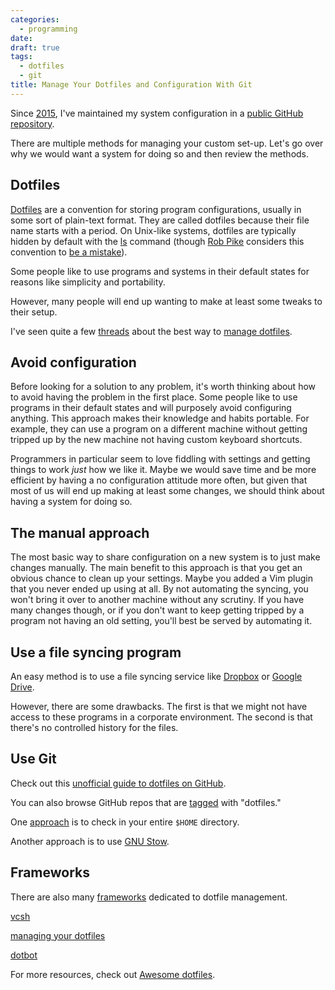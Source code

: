 ```yaml
---
categories:
  - programming
date:
draft: true
tags:
  - dotfiles
  - git
title: Manage Your Dotfiles and Configuration With Git
---
```


Since
[2015](https://github.com/dguo/dotfiles/commit/cfbaa3f47c707287205fe959220923f394643cb3),
I've maintained my system configuration in a [public GitHub
repository](https://github.com/dguo/dotfiles).

There are multiple methods for managing your custom set-up. Let's go over why we
would want a system for doing so and then review the methods.

## Dotfiles

[Dotfiles](https://en.wikipedia.org/wiki/Hidden_file_and_hidden_directory#Unix_and_Unix-like_environments)
are a convention for storing program configurations, usually in some sort of
plain-text format. They are called dotfiles because their file name starts with
a period. On Unix-like systems, dotfiles are typically hidden by default with
the [ls](https://en.wikipedia.org/wiki/Ls) command (though [Rob
Pike](https://en.wikipedia.org/wiki/Rob_Pike) considers this convention to [be a
mistake](https://linux-audit.com/linux-history-how-dot-files-became-hidden-files/)).

Some people like to use programs and systems in their default states for reasons
like simplicity and portability.

However, many people will end up wanting to make at least some tweaks to their
setup.

I've seen quite a few
[threads](https://www.reddit.com/r/unixporn/comments/6herou/how_do_you_manage_your_dotfiles_share_your_tips/)
about the best way to [manage
dotfiles](https://news.ycombinator.com/item?id=11070797).

## Avoid configuration

Before looking for a solution to any problem, it's worth thinking about how to
avoid having the problem in the first place. Some people like to use programs in
their default states and will purposely avoid configuring anything. This
approach makes their knowledge and habits portable. For example, they can use a
program on a different machine without getting tripped up by the new machine not
having custom keyboard shortcuts.

Programmers in particular seem to love fiddling with settings and getting things
to work *just* how we like it. Maybe we would save time and be more efficient by
having a no configuration attitude more often, but given that most of us will
end up making at least some changes, we should think about having a system for
doing so.

## The manual approach

The most basic way to share configuration on a new system is to just make
changes manually. The main benefit to this approach is that you get an obvious
chance to clean up your settings. Maybe you added a Vim plugin that you never
ended up using at all. By not automating the syncing, you won't bring it over to
another machine without any scrutiny. If you have many changes though, or if you
don't want to keep getting tripped by a program not having an old setting,
you'll best be served by automating it.

## Use a file syncing program

An easy method is to use a file syncing service like
[Dropbox](https://www.dropbox.com/) or [Google
Drive](https://www.google.com/drive/).

However, there are some drawbacks. The first is that we might not have access to
these programs in a corporate environment. The second is that there's no
controlled history for the files.

## Use Git

Check out this [unofficial guide to dotfiles on
GitHub](https://dotfiles.github.io/).

You can also browse GitHub repos that are
[tagged](https://github.com/topics/dotfiles) with "dotfiles."

One [approach](https://unix.stackexchange.com/q/46538/280976) is to check in
your entire `$HOME` directory.

Another approach is to use [GNU Stow](https://www.gnu.org/software/stow/).

## Frameworks

There are also many
[frameworks](https://dotfiles.github.io/#general-purpose-dotfile-utilities)
dedicated to dotfile management.

[vcsh](https://github.com/RichiH/vcsh)

[managing your dotfiles](https://www.anishathalye.com/2014/08/03/managing-your-dotfiles/)

[dotbot](https://github.com/anishathalye/dotbot/)

For more resources, check out [Awesome
dotfiles](https://github.com/webpro/awesome-dotfiles).
